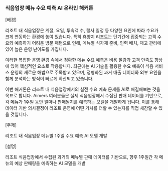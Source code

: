 ### 식음업장 메뉴 수요 예측 AI 온라인 해커톤

[배경] 


리조트 내 식음업장은 계절, 요일, 투숙객 수, 행사 일정 등 다양한 요인에 따라 수요가 크게 변동하는 환경에 놓여 있습니다. 특히 휴양지 리조트는 단기간에 집중되는 고객 수요와 예측하기 어려운 방문 패턴으로 인해, 메뉴별 식자재 준비, 인력 배치, 재고 관리에 있어 높은 운영 난이도를 가집니다.

이러한 복잡한 운영 환경 속에서 정확한 메뉴 수요 예측은 비용 절감과 고객 만족도 향상에 있어 핵심적인 요소로 작용합니다. 최근에는 AI 기술을 활용한 수요 예측이 식음 서비스 운영의 새로운 해법으로 주목받고 있으며, 정형화된 과거 매출 데이터와 외부 요인을 함께 분석하는 방식이 빠르게 확산되고 있습니다.

이번 해커톤은 리조트 내 식음업장에서의 실전 수요 예측 문제를 AI로 해결해보는 것을 목표로 합니다. Aimers 여러분들은 실제 식음업장에서 수집된 판매 데이터를 기반으로, 각 메뉴가 1주일 동안 얼마나 판매될지를 예측하는 모델을 개발하게 됩니다. 이를 통해 데이터 기반 의사결정이 리조트 운영에 어떤 가치를 더할 수 있는지를 직접 체감할 수 있을 것입니다.



[주제]


리조트 내 식음업장 메뉴별 1주일 수요 예측 AI 모델 개발



[설명]


리조트 식음업장에서 수집된 과거의 메뉴별 판매 데이터를 기반으로, 향후 1주일간 각 메뉴의 예상 판매량을 예측하는 AI 모델을 개발
